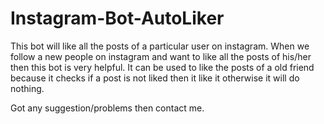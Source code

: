 # Instagram-Bot-AutoLiker
This bot will like all the posts of a particular user on instagram. When we follow a new people on instagram and want to like all the posts of his/her then this bot is very helpful. It can be used to like the posts of a old friend because it checks if a post is not liked then it like it otherwise it will do nothing.

Got any suggestion/problems then contact me. 
